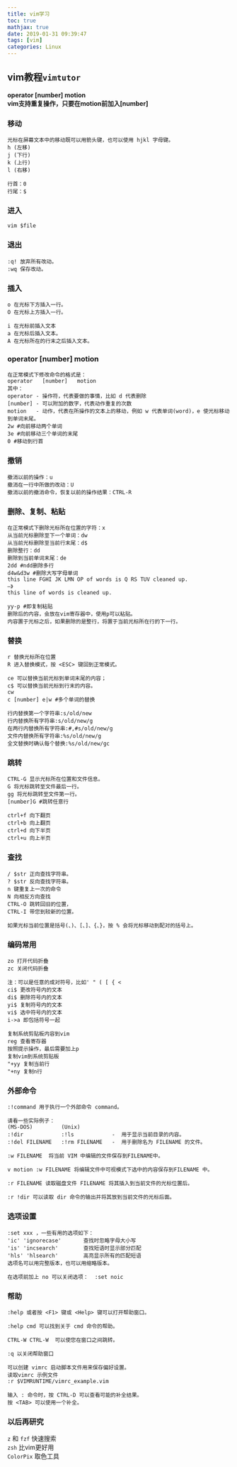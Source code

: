 ```yaml
---
title: vim学习
toc: true
mathjax: true
date: 2019-01-31 09:39:47
tags: [vim]
categories: Linux
---
```

## vim教程`vimtutor`  
**operator [number] motion**<br>
**vim支持重复操作，只要在motion前加入[number]**
 
### 移动
```
光标在屏幕文本中的移动既可以用箭头键，也可以使用 hjkl 字母键。
h (左移)
j (下行)      
k (上行)     
l (右移)

行首：0
行尾：$
```

### 进入
```
vim $file
```

### 退出
```
:q! 放弃所有改动。
:wq 保存改动。
```

### 插入
```
o 在光标下方插入一行。
O 在光标上方插入一行。

i 在光标前插入文本
a 在光标后插入文本。
A 在光标所在的行末之后插入文本。
```

### operator [number] motion
```
在正常模式下修改命令的格式是：
operator   [number]   motion
其中：
operator - 操作符，代表要做的事情，比如 d 代表删除
[number] - 可以附加的数字，代表动作重复的次数
motion   - 动作，代表在所操作的文本上的移动，例如 w 代表单词(word)，e 使光标移动到单词末尾。 
2w #向前移动两个单词
3e #向前移动三个单词的末尾
0 #移动到行首
```

### 撤销 
```
撤消以前的操作：u
撤消在一行中所做的改动：U
撤消以前的撤消命令，恢复以前的操作结果：CTRL-R
```

### 删除、复制、粘贴
```
在正常模式下删除光标所在位置的字符：x
从当前光标删除至下一个单词：dw
从当前光标删除至当前行末尾：d$
删除整行：dd
删除到当前单词末尾：de 
2dd #ndd删除多行
d4w&d3w #删除大写字母单词 
this line FGHI JK LMN OP of words is Q RS TUV cleaned up.
—》
this line of words is cleaned up.

yy-p #即复制粘贴
删除后的内容，会放在vim寄存器中，使用p可以粘贴。
内容置于光标之后，如果删除的是整行，将置于当前光标所在行的下一行。
```

### 替换
```
r 替换光标所在位置 
R 进入替换模式，按 <ESC> 键回到正常模式。

ce 可以替换当前光标到单词末尾的内容；
c$ 可以替换当前光标到行末的内容。
cw
c [number] e|w #多个单词的替换

行内替换第一个字符串:s/old/new
行内替换所有字符串:s/old/new/g
在两行内替换所有字符串:#,#s/old/new/g
文件内替换所有字符串:%s/old/new/g
全文替换时确认每个替换:%s/old/new/gc
```

### 跳转
```
CTRL-G 显示光标所在位置和文件信息。
G 将光标跳转至文件最后一行。
gg 将光标跳转至文件第一行。
[number]G #跳转任意行

ctrl+f 向下翻页
ctrl+b 向上翻页
ctrl+d 向下半页
ctrl+u 向上半页
```

### 查找
```
/ $str 正向查找字符串。
? $str 反向查找字符串。
n 键重复上一次的命令
N 向相反方向查找
CTRL-O 跳转回旧的位置，
CTRL-I 带您到较新的位置。

如果光标当前位置是括号(、)、[、]、{、}，按 % 会将光标移动到配对的括号上。
```

### 编码常用
```
zo 打开代码折叠
zc 关闭代码折叠

注：可以是任意的成对符号，比如' " ( [ { <
ci$ 更改符号内的文本
di$ 删除符号内的文本
yi$ 复制符号内的文本
vi$ 选中符号内的文本
i->a 即包括符号一起

复制系统剪贴板内容到vim
reg 查看寄存器
按照提示操作，最后需要加上p
复制vim到系统剪贴板
"+yy 复制当前行
"+ny 复制n行
```

### 外部命令
```
:!command 用于执行一个外部命令 command。

请看一些实际例子：
(MS-DOS)         (Unix)
:!dir            :!ls            -  用于显示当前目录的内容。
:!del FILENAME   :!rm FILENAME   -  用于删除名为 FILENAME 的文件。

:w FILENAME  将当前 VIM 中编辑的文件保存到FILENAME中。

v motion :w FILENAME 将编辑文件中可视模式下选中的内容保存到FILENAME 中。

:r FILENAME 读取磁盘文件 FILENAME 将其插入到当前文件的光标位置后。

:r !dir 可以读取 dir 命令的输出并将其放到当前文件的光标后面。
```

### 选项设置
```
:set xxx ，一些有用的选项如下：
'ic' 'ignorecase'       查找时忽略字母大小写
'is' 'incsearch'        查找短语时显示部分匹配
'hls' 'hlsearch'        高亮显示所有的匹配短语
选项名可以用完整版本，也可以用缩略版本。

在选项前加上 no 可以关闭选项：  :set noic
```

### 帮助
```
:help 或者按 <F1> 键或 <Help> 键可以打开帮助窗口。

:help cmd 可以找到关于 cmd 命令的帮助。

CTRL-W CTRL-W  可以使您在窗口之间跳转。

:q 以关闭帮助窗口

可以创建 vimrc 启动脚本文件用来保存偏好设置。
读取vimrc 示例文件 
:r $VIMRUNTIME/vimrc_example.vim

输入 : 命令时，按 CTRL-D 可以查看可能的补全结果。
按 <TAB> 可以使用一个补全。
```

### 以后再研究

`z` 和 `fzf` 快速搜索<br />`zsh` 比vim更好用   <br />`ColorPix` 取色工具

